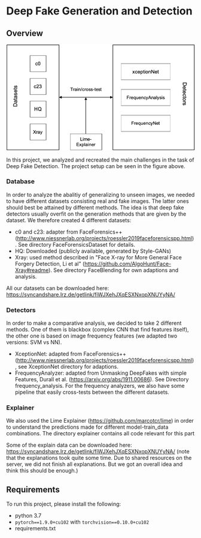# Deep Fake Generation and Detection
## Overview
![Semantic description of image](overview_project.png)

In this project, we analyzed and recreated the main challenges in the task of Deep Fake Detection. The project setup can be seen in the figure above.

### Database
In order to analyze the abalitiy of generalizing to unseen images, we needed to have different datasets consisting real and fake images. The latter ones should best be attained by different methods. The idea is that deep fake detectors usually overfit on the generation methods that are given by the dataset. We therefore created 4 different datasets:
- c0 and c23: adapter from FaceForensics++ (http://www.niessnerlab.org/projects/roessler2019faceforensicspp.html). See directory FaceForensicsDataset for details.
- HQ: Downloaded (publicly available, generated by Style-GANs)
- Xray: used method described in "Face X-ray for More General Face Forgery Detection, Li et al" (https://github.com/AlgoHunt/Face-Xray#readme). See directory FaceBlending for own adaptions and analysis.

All our datasets can be downloaded here: https://syncandshare.lrz.de/getlink/fiWJXehJXqESXNxopXNUYyNA/


### Detectors
In order to make a comparative analysis, we decided to take 2 different methods. One of them is blackbox (complex CNN that find features itself), the other one is based on image frequency features (we adapted two versions: SVM vs NN).
- XceptionNet: adapted from FaceForensics++ (http://www.niessnerlab.org/projects/roessler2019faceforensicspp.html), see XceptionNet directory for adaptions.
- FrequencyAnalyzer: adapted from Unmasking DeepFakes with simple Features, Durall et al. (https://arxiv.org/abs/1911.00686). See Directory frequency_analysis. For the frequency analyzers, we also have some pipeline that easily cross-tests between the different datasets.

### Explainer
We also used the Lime Explainer (https://github.com/marcotcr/lime) in order to understand the predictions made for different model-train_data combinations. The directory explainer contains all code relevant for this part

Some of the explain data can be downloaded here: https://syncandshare.lrz.de/getlink/fiWJXehJXqESXNxopXNUYyNA/
(note that the explanations took quite some time. Due to shared resources on the server, we did not finish all explanations. But we got an overall idea and think this should be enough.)

## Requirements
To run this project, please install the following:
- python 3.7
- `pytorch==1.9.0+cu102` with `torchvision==0.10.0+cu102`
- requirements.txt
